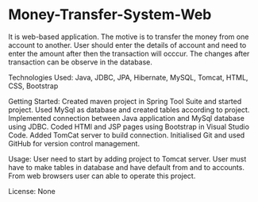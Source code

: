 # Money-Transfer-System-Web

It is web-based application. The motive is to transfer the money from one account to another. User should enter the details of account and need to enter the amount after then the transaction will occcur. The changes after transaction can be observe in the database.

Technologies Used: Java, JDBC, JPA, Hibernate, MySQL, Tomcat, HTML, CSS, Bootstrap

Getting Started: Created maven project in Spring Tool Suite and started project. Used MySql as database and created tables according to project. Implemented connection between Java application and MySql database using JDBC. Coded HTMl and JSP pages using Bootstrap in Visual Studio Code. Added TomCat server to build connection. Initialised Git and used GitHub for version control management.

Usage: User need to start by adding project to Tomcat server. User must have to make tables in database and have default from and to accounts. From web browsers user can able to operate this project.

License: None
